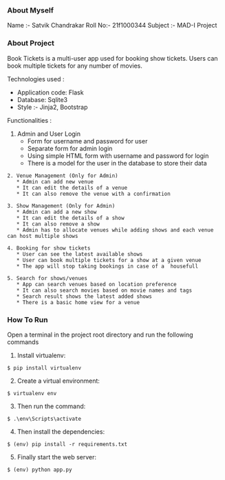 ### About Myself

Name :- Satvik Chandrakar
Roll No:- 21f1000344
Subject :- MAD-I Project

### About Project 

Book Tickets is a multi-user app used for booking show tickets. Users can book multiple tickets for any number of movies.

Technologies used :
  - Application code: Flask 
  - Database: Sqlite3 
  - Style :- Jinja2, Bootstrap

Functionalities : 

   1. Admin and User Login 
       * Form for username and password for user
       * Separate form for admin login
       * Using simple HTML form with username and password for login 
       * There is a model for the user in the database to store their data
  
    2. Venue Management (Only for Admin)
       * Admin can add new venue
       * It can edit the details of a venue 
       * It can also remove the venue with a confirmation 
       
    3. Show Management (Only for Admin)
       * Admin can add a new show
       * It can edit the details of a show
       * It can also remove a show
       * Admin has to allocate venues while adding shows and each venue can host multiple shows
       
    4. Booking for show tickets 
       * User can see the latest available shows
       * User can book multiple tickets for a show at a given venue
       * The app will stop taking bookings in case of a  housefull

    5. Search for shows/venues
       * App can search venues based on location preference
       * It can also search movies based on movie names and tags 
       * Search result shows the latest added shows
       * There is a basic home view for a venue 
  

### How To Run 

Open a terminal in the project root directory and run the following commands

1. Install virtualenv:
```
$ pip install virtualenv
```

2. Create a virtual environment:
```
$ virtualenv env
```

3. Then run the command:
```
$ .\env\Scripts\activate
```

4. Then install the dependencies:
```
$ (env) pip install -r requirements.txt
```


5. Finally start the web server:
```
$ (env) python app.py
```
